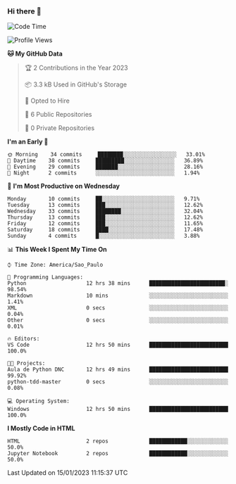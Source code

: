 ### Hi there 👋

<!--
**igabriel-gb/igabriel-gb** is a ✨ _special_ ✨ repository because its `README.md` (this file) appears on your GitHub profile.

Here are some ideas to get you started:

- 🔭 I’m currently working on ...
- 🌱 I’m currently learning ...
- 👯 I’m looking to collaborate on ...
- 🤔 I’m looking for help with ...
- 💬 Ask me about ...
- 📫 How to reach me: ...
- 😄 Pronouns: ...
- ⚡ Fun fact: ...
-->

<!--START_SECTION:waka-->
![Code Time](http://img.shields.io/badge/Code%20Time-138%20hrs%2029%20mins-blue)

![Profile Views](http://img.shields.io/badge/Profile%20Views-9-blue)

**🐱 My GitHub Data** 

> 🏆 2 Contributions in the Year 2023
 > 
> 📦 3.3 kB Used in GitHub's Storage 
 > 
> 💼 Opted to Hire
 > 
> 📜 6 Public Repositories 
 > 
> 🔑 0 Private Repositories  
 > 
**I'm an Early 🐤** 

```text
🌞 Morning    34 commits     ████████░░░░░░░░░░░░░░░░░   33.01% 
🌇 Daytime    38 commits     █████████░░░░░░░░░░░░░░░░   36.89% 
🌃 Evening    29 commits     ███████░░░░░░░░░░░░░░░░░░   28.16% 
🌙 Night      2 commits      ░░░░░░░░░░░░░░░░░░░░░░░░░   1.94%

```
📅 **I'm Most Productive on Wednesday** 

```text
Monday       10 commits     ██░░░░░░░░░░░░░░░░░░░░░░░   9.71% 
Tuesday      13 commits     ███░░░░░░░░░░░░░░░░░░░░░░   12.62% 
Wednesday    33 commits     ████████░░░░░░░░░░░░░░░░░   32.04% 
Thursday     13 commits     ███░░░░░░░░░░░░░░░░░░░░░░   12.62% 
Friday       12 commits     ███░░░░░░░░░░░░░░░░░░░░░░   11.65% 
Saturday     18 commits     ████░░░░░░░░░░░░░░░░░░░░░   17.48% 
Sunday       4 commits      █░░░░░░░░░░░░░░░░░░░░░░░░   3.88%

```


📊 **This Week I Spent My Time On** 

```text
⌚︎ Time Zone: America/Sao_Paulo

💬 Programming Languages: 
Python                   12 hrs 38 mins      ████████████████████████░   98.54% 
Markdown                 10 mins             ░░░░░░░░░░░░░░░░░░░░░░░░░   1.41% 
XML                      0 secs              ░░░░░░░░░░░░░░░░░░░░░░░░░   0.04% 
Other                    0 secs              ░░░░░░░░░░░░░░░░░░░░░░░░░   0.01%

🔥 Editors: 
VS Code                  12 hrs 50 mins      █████████████████████████   100.0%

🐱‍💻 Projects: 
Aula de Python DNC       12 hrs 49 mins      █████████████████████████   99.92% 
python-tdd-master        0 secs              ░░░░░░░░░░░░░░░░░░░░░░░░░   0.08%

💻 Operating System: 
Windows                  12 hrs 50 mins      █████████████████████████   100.0%

```

**I Mostly Code in HTML** 

```text
HTML                     2 repos             ████████████░░░░░░░░░░░░░   50.0% 
Jupyter Notebook         2 repos             ████████████░░░░░░░░░░░░░   50.0%

```



 Last Updated on 15/01/2023 11:15:37 UTC
<!--END_SECTION:waka-->
